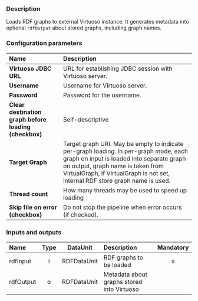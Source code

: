 ### Description

Loads RDF graphs to external Virtuoso instance.
It generates metadata into optional `rdfOutput` about stored graphs, including graph names.

### Configuration parameters

| Name | Description |
|:----|:----|
|**Virtuoso JDBC URL** |URL for establishing JDBC session with Virtuoso server.|
|**Username** |Username for Virtuoso server.|
|**Password** |Password for the username.|
|**Clear destination graph before loading (checkbox)** |Self-descriptive |
|**Target Graph**|Target graph URI. May be empty to indicate per-graph loading. In per-graph mode, each graph on input is loaded into separate graph on output, graph name is taken from VirtualGraph, if VirtualGraph is not set, internal RDF store graph name is used.|
|**Thread count**|How many threads may be used to speed up loading|
|**Skip file on error (checkbox)**|Do not stop the pipeline when error occurs (if checked).|

### Inputs and outputs

|Name |Type | DataUnit | Description | Mandatory |
|:--------|:------:|:------:|:-------------|:---------------------:|
|rdfInput  |i| RDFDataUnit | RDF graphs to be loaded |x|
|rdfOutput |o| RDFDataUnit | Metadata about graphs stored into Virtuoso ||